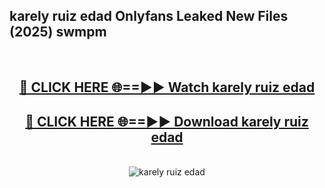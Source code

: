 <h2>karely ruiz edad Onlyfans Leaked New Files (2025) swmpm</h2>
<br>
<div align="center">
<h2><a href="https://mediafiles.top/karely_ruiz_edad&ref=git" rel="nofollow">🔴 CLICK HERE 🌐==►► Watch karely ruiz edad</a></h2>
<h2><a href="https://mediafiles.top/karely_ruiz_edad&ref=git" rel="nofollow">🔴 CLICK HERE 🌐==►► Download karely ruiz edad</a></h2>
<br>
<a href="https://mediafiles.top/karely_ruiz_edad&ref=git" rel="nofollow" data-target="animated-image.originalLink"><img src="https://i.ibb.co.com/xMMVF88/686577567.gif" alt="karely ruiz edad" style="max-width: 100%; display: inline-block;" data-target="animated-image.originalImage"></a>
</div>
<br>
<br>